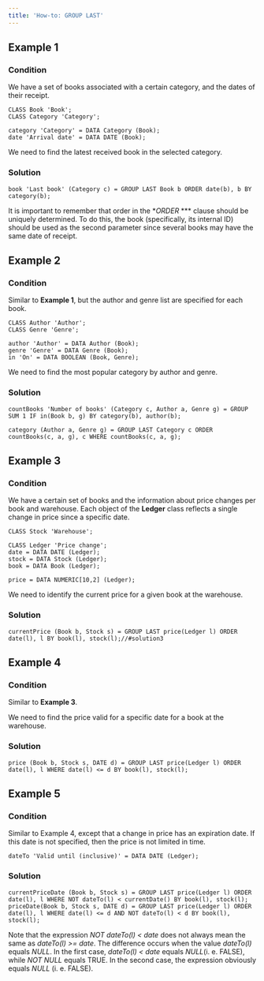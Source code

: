 ```yaml
---
title: 'How-to: GROUP LAST'
---
```


## Example 1

### Condition

We have a set of books associated with a certain category, and the dates of their receipt.

```lsf
CLASS Book 'Book';
CLASS Category 'Category';

category 'Category' = DATA Category (Book);
date 'Arrival date' = DATA DATE (Book);
```

We need to find the latest received book in the selected category.

### Solution

```lsf
book 'Last book' (Category c) = GROUP LAST Book b ORDER date(b), b BY category(b);
```

It is important to remember that order in the  **ORDER* *** clause should be uniquely determined. To do this, the book (specifically, its internal ID) should be used as the second parameter since several books may have the same date of receipt.

## Example 2 

### Condition

Similar to **Example 1**, but the author and genre list are specified for each book.

```lsf
CLASS Author 'Author';
CLASS Genre 'Genre';

author 'Author' = DATA Author (Book);
genre 'Genre' = DATA Genre (Book);
in 'On' = DATA BOOLEAN (Book, Genre);
```

We need to find the most popular category by author and genre.

### Solution

```lsf
countBooks 'Number of books' (Category c, Author a, Genre g) = GROUP SUM 1 IF in(Book b, g) BY category(b), author(b);

category (Author a, Genre g) = GROUP LAST Category c ORDER countBooks(c, a, g), c WHERE countBooks(c, a, g);
```

## Example 3

### Condition

We have a certain set of books and the information about price changes per book and warehouse. Each object of the **Ledger** class reflects a single change in price since a specific date.

```lsf
CLASS Stock 'Warehouse';

CLASS Ledger 'Price change';
date = DATA DATE (Ledger);
stock = DATA Stock (Ledger);
book = DATA Book (Ledger);

price = DATA NUMERIC[10,2] (Ledger);
```

We need to identify the current price for a given book at the warehouse.

### Solution

```lsf
currentPrice (Book b, Stock s) = GROUP LAST price(Ledger l) ORDER date(l), l BY book(l), stock(l);//#solution3
```

## Example 4

### Condition

Similar to **Example 3**.

We need to find the price valid for a specific date for a book at the warehouse.

### Solution

```lsf
price (Book b, Stock s, DATE d) = GROUP LAST price(Ledger l) ORDER date(l), l WHERE date(l) <= d BY book(l), stock(l);
```

## Example 5

### Condition

Similar to Example 4, except that a change in price has an expiration date. If this date is not specified, then the price is not limited in time.

```lsf
dateTo 'Valid until (inclusive)' = DATA DATE (Ledger);
```

### Solution

```lsf
currentPriceDate (Book b, Stock s) = GROUP LAST price(Ledger l) ORDER date(l), l WHERE NOT dateTo(l) < currentDate() BY book(l), stock(l);
priceDate(Book b, Stock s, DATE d) = GROUP LAST price(Ledger l) ORDER date(l), l WHERE date(l) <= d AND NOT dateTo(l) < d BY book(l), stock(l);
```

Note that the expression *NOT dateTo(l) < date* does not always mean the same as *dateTo(l) \>= date*. The difference occurs when the value *dateTo(l)* equals *NULL*. In the first case, *dateTo(l) < date* equals *NULL*(i. e. FALSE), while *NOT NULL* equals TRUE. In the second case, the expression obviously equals *NULL* (i. e. FALSE).
